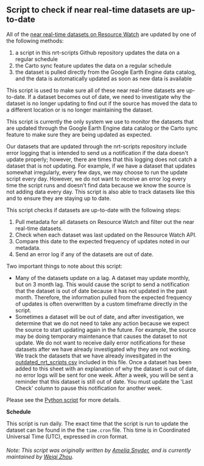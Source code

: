 ## Script to check if near real-time datasets are up-to-date
All of the [near real-time datasets on Resource Watch](https://bit.ly/2yzT8of) are updated by one of the following methods:
1) a script in this nrt-scripts Github repository updates the data on a regular schedule
2) the Carto sync feature updates the data on a regular schedule
3) the dataset is pulled directly from the Google Earth Engine data catalog, and the data is automatically updated as soon as new data is available

This script is used to make sure all of these near real-time datasets are up-to-date. If a dataset becomes out of date, we need to investigate why the dataset is no longer updating to find out if the source has moved the data to a different location or is no longer maintaining the dataset.

This script is currently the only system we use to monitor the datasets that are updated through the Google Earth Engine data catalog or the Carto sync feature to make sure they are being updated as expected.

Our datasets that are updated through the nrt-scripts repository include error logging that is intended to send us a notification if the data doesn't update properly; however, there are times that this logging does not catch a dataset that is not updating. For example, if we have a dataset that updates somewhat irregularly, every few days, we may choose to run the update script every day. However, we do not want to receive an error log every time the script runs and doesn't find data because we know the source is not adding data every day. This script is also able to track datasets like this and to ensure they are staying up to date.

This script checks if datasets are up-to-date with the following steps:
1) Pull metadata for all datasets on Resource Watch and filter out the near real-time datasets.
2) Check when each dataset was last updated on the Resource Watch API.
3) Compare this date to the expected frequency of updates noted in our metadata.
4) Send an error log if any of the datasets are out of date.

Two important things to note about this script:
- Many of the datasets update on a lag. A dataset may update monthly, but on 3 month lag. This would cause the script to send a notification that the dataset is out of date because it has not updated in the past month. Therefore, the information pulled from the expected frequency of updates is often overwritten by a custom timeframe directly in the script.
- Sometimes a dataset will be out of date, and after investigation, we determine that we do not need to take any action because we expect the source to start updating again in the future. For example, the source may be doing temporary maintenance that causes the dataset to not update. We do not want to receive daily error notifications for these datasets after we have already investigated why they are not working. We track the datasets that we have already invesitgated in the [outdated_nrt_scripts csv](https://github.com/resource-watch/nrt-scripts/blob/master/check_if_nrt_datasets_current/outdated_nrt_scripts.csv) included in this file. Once a dataset has been added to this sheet with an explanation of why the dataset is out of date, no error logs will be sent for one week. After a week, you will be sent a reminder that this dataset is still out of date. You must update the 'Last Check' column to pause this notification for another week.

Please see the [Python script](https://github.com/resource-watch/nrt-scripts/blob/master/check_if_nrt_datasets_current/contents/src/__init__.py) for more details.

**Schedule**

This script is run daily. The exact time that the script is run to update the dataset can be found in the the `time.cron` file. This time is in Coordinated Universal Time (UTC), expressed in cron format.

###### Note: This script was originally written by [Amelia Snyder](https://www.wri.org/profile/amelia-snyder), and is currently maintained by [Weiqi Zhou](https://www.wri.org/profile/weiqi-zhou).

